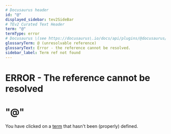 ```yaml
---
# Docusaurus header
id: "@"
displayed_sidebar: tev2SideBar
# TEv2 Curated Text Header
term: "@"
termType: error
# Docusaurus \(see https://docusaurus\.io/docs/api/plugins/@docusaurus/plugin-content-docs#markdown-front-matter\):
glossaryTerm: @ (unresolvable reference)
glossaryText: Error - the reference cannot be resolved.
sidebar_label: Term ref not found
---
```


# ERROR - The reference cannot be resolved

# "@"

You have clicked on a [term](@) that hasn't been (properly) defined.